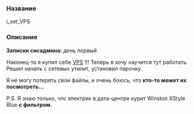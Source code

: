 ### Название

i_set_VPS

### Описание

**Записки сисадмина:** *день первый*

Наконец-то я  купил себе [VPS](http://ваш_сайт:1337) !!! Теперь я хочу научится тут работать. Решил начать с сетевых утилит, установил парочку.

Я не могу потерять свои файлы, и очень боюсь, что **кто-то может их посмотреть...**

P.S. Я знаю только, что электрик в дата-центре курит Winston XStyle Blue **с фильтром.**
